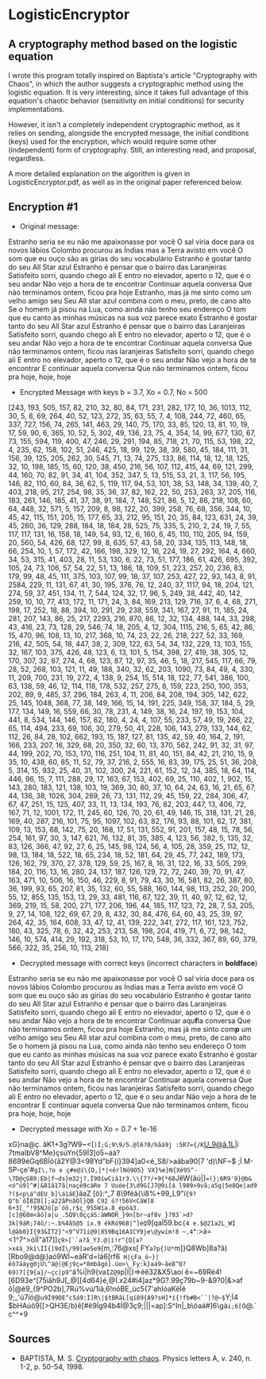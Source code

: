 # LogisticEncryptor

## A cryptography method based on the logistic equation

I wrote this program totally inspired on Baptista's article "Cryptography with Chaos", in which the author suggests a cryptographic method using the logistic equation. It is very interesting, since it takes full advantage of this equation's chaotic behavior (sensitivity on initial conditions) for security implementations.

However, it isn't a completely independent cryptographic method, as it relies on sending, alongside the encrypted message, the initial conditions (keys) used for the encryption, which would require some other (independent) form of cryptography. Still, an interesting read, and proposal, regardless.

A more detailed explanation on the algorithm is given in LogisticEncryptor.pdf, as well as in the original paper referenced below.

## Encryption #1

* Original message:

Estranho seria se eu não me apaixonasse por você
O sal viria doce para os novos lábios
Colombo procurou as Índias mas a Terra avisto em você
O som que eu ouço são as gírias do seu vocabulário
Estranho é gostar tanto do seu All Star azul
Estranho é pensar que o bairro das Laranjeiras
Satisfeito sorri, quando chego ali
E entro no elevador, aperto o 12, que é o seu andar
Não vejo a hora de te encontrar
Continuar aquela conversa
Que não terminamos ontem, ficou pra hoje
Estranho, mas já me sinto como um velho amigo seu
Seu All star azul combina com o meu, preto, de cano alto
Se o homem já pisou na Lua, como ainda não tenho seu endereço
O tom que eu canto as minhas músicas na sua voz parece exato
Estranho é gostar tanto do seu All Star azul
Estranho é pensar que o bairro das Laranjeiras
Satisfeito sorri, quando chego ali
E entro no elevador, aperto o 12, que é o seu andar
Não vejo a hora de te encontrar
Continuar aquela conversa
Que não terminamos ontem, ficou nas laranjeiras
Satisfeito sorri, quando chego ali
E entro no elevador, aperto o 12, que é o seu andar
Não vejo a hora de te encontrar
E continuar aquela conversa
Que não terminamos ontem, ficou pra hoje, hoje, hoje


* Encrypted Message with keys b = 3.7, Xo = 0.7, No = 500

[243, 193, 505, 157, 82, 210, 32, 80, 84, 171, 231, 282, 177, 10, 36, 1013, 112, 30, 5, 8, 69, 264, 40, 52, 123, 272, 35, 63, 55, 7, 4, 108, 244, 72, 460, 65, 337, 727, 156, 74, 265, 141, 463, 29, 140, 75, 170, 33, 85, 120, 13, 81, 10, 19, 17, 59, 90, 6, 365, 10, 52, 5, 302, 49, 136, 23, 75, 4, 354, 14, 99, 677, 130, 67, 73, 155, 594, 119, 400, 47, 246, 29, 291, 194, 85, 718, 21, 70, 115, 53, 198, 22, 4, 235, 62, 158, 102, 51, 246, 425, 18, 99, 129, 38, 39, 580, 45, 184, 111, 31, 156, 39, 125, 205, 262, 30, 545, 71, 13, 74, 275, 133, 86, 114, 18, 12, 18, 125, 32, 10, 198, 185, 15, 60, 120, 38, 450, 216, 56, 107, 112, 415, 44, 69, 121, 299, 44, 160, 70, 82, 91, 34, 41, 104, 352, 347, 5, 13, 515, 53, 21, 3, 117, 56, 195, 146, 82, 110, 60, 84, 36, 62, 5, 119, 117, 94, 53, 101, 38, 53, 148, 34, 139, 40, 7, 403, 218, 95, 217, 254, 98, 35, 36, 37, 82, 162, 22, 50, 253, 263, 37, 205, 116, 183, 261, 146, 185, 41, 37, 38, 91, 184, 7, 148, 521, 86, 5, 12, 86, 218, 108, 60, 64, 448, 32, 571, 5, 157, 209, 8, 98, 122, 20, 399, 258, 76, 68, 356, 344, 10, 45, 42, 115, 151, 205, 15, 177, 65, 33, 212, 95, 151, 20, 35, 84, 123, 631, 24, 39, 45, 260, 36, 129, 288, 184, 18, 184, 28, 525, 75, 335, 5, 210, 2, 24, 19, 7, 55, 117, 117, 131, 16, 158, 18, 149, 54, 93, 12, 6, 160, 6, 45, 110, 110, 205, 94, 159, 20, 560, 54, 426, 68, 127, 99, 8, 635, 57, 43, 58, 20, 334, 135, 113, 148, 18, 66, 254, 10, 1, 57, 172, 42, 166, 198, 329, 12, 16, 224, 19, 27, 292, 164, 4, 660, 34, 53, 315, 41, 403, 28, 11, 53, 130, 6, 22, 73, 51, 177, 186, 61, 426, 695, 392, 105, 24, 73, 106, 57, 54, 22, 51, 13, 186, 18, 109, 51, 223, 257, 20, 236, 83, 179, 99, 48, 45, 111, 375, 103, 107, 99, 18, 37, 107, 253, 427, 22, 93, 143, 8, 91, 2584, 229, 11, 131, 67, 41, 30, 195, 376, 76, 12, 240, 37, 1117, 94, 18, 204, 121, 274, 59, 37, 451, 134, 11, 7, 544, 124, 32, 17, 96, 5, 249, 38, 442, 40, 142, 259, 10, 10, 77, 413, 172, 11, 171, 24, 3, 84, 169, 213, 129, 716, 37, 6, 4, 68, 271, 198, 17, 252, 18, 88, 394, 10, 291, 29, 238, 559, 341, 167, 27, 91, 11, 185, 24, 281, 207, 143, 86, 25, 217, 2293, 216, 870, 86, 12, 32, 134, 488, 144, 33, 298, 43, 416, 23, 73, 128, 29, 546, 74, 18, 205, 4, 12, 304, 1115, 216, 5, 65, 42, 86, 15, 470, 96, 108, 13, 10, 217, 368, 10, 74, 23, 22, 26, 218, 227, 52, 33, 169, 216, 42, 505, 54, 18, 447, 38, 2, 309, 122, 63, 54, 34, 132, 229, 13, 103, 155, 32, 167, 103, 375, 426, 48, 123, 6, 13, 101, 5, 154, 398, 27, 419, 38, 305, 12, 170, 307, 32, 87, 274, 4, 68, 123, 87, 12, 97, 35, 46, 5, 18, 217, 545, 117, 66, 79, 28, 52, 268, 103, 121, 11, 49, 188, 340, 32, 62, 203, 1090, 73, 84, 49, 4, 330, 11, 209, 700, 231, 19, 272, 4, 138, 9, 254, 15, 514, 18, 122, 77, 541, 386, 100, 63, 138, 59, 46, 12, 114, 118, 178, 532, 257, 275, 8, 159, 223, 250, 100, 353, 202, 89, 9, 485, 37, 296, 184, 263, 4, 11, 206, 84, 208, 194, 305, 142, 622, 25, 145, 1048, 368, 77, 38, 149, 166, 15, 14, 191, 225, 349, 158, 37, 184, 5, 29, 177, 134, 149, 16, 559, 66, 30, 78, 231, 4, 149, 38, 16, 24, 197, 19, 153, 104, 441, 8, 534, 144, 146, 157, 62, 180, 4, 24, 4, 107, 55, 233, 57, 49, 19, 266, 22, 65, 114, 494, 233, 69, 106, 30, 279, 50, 41, 228, 106, 143, 279, 133, 144, 62, 112, 26, 84, 28, 102, 662, 193, 15, 187, 127, 81, 135, 42, 59, 40, 164, 2, 191, 166, 233, 207, 16, 329, 68, 20, 350, 32, 60, 13, 370, 562, 242, 91, 32, 31, 97, 44, 199, 202, 70, 153, 170, 116, 251, 104, 11, 81, 40, 151, 84, 42, 21, 210, 15, 9, 35, 10, 438, 60, 85, 11, 52, 79, 37, 216, 2, 555, 16, 83, 39, 175, 25, 51, 36, 208, 5, 314, 15, 932, 25, 40, 31, 102, 300, 24, 221, 61, 152, 12, 34, 385, 18, 64, 114, 446, 96, 15, 7, 111, 288, 29, 17, 163, 67, 153, 402, 69, 25, 110, 402, 1, 902, 15, 143, 280, 183, 121, 138, 103, 19, 369, 30, 80, 37, 10, 64, 24, 63, 16, 21, 65, 67, 44, 136, 38, 1026, 304, 269, 26, 73, 131, 112, 29, 45, 159, 22, 284, 306, 47, 67, 47, 251, 15, 125, 407, 33, 11, 13, 134, 193, 76, 82, 203, 447, 13, 406, 72, 167, 71, 12, 1001, 172, 11, 245, 60, 126, 70, 20, 61, 49, 146, 15, 318, 131, 21, 28, 169, 40, 287, 216, 101, 75, 95, 1097, 102, 63, 82, 176, 93, 88, 101, 62, 17, 381, 109, 13, 153, 68, 142, 75, 20, 168, 17, 51, 131, 552, 91, 201, 157, 48, 15, 78, 56, 254, 161, 97, 30, 3, 147, 621, 76, 132, 81, 35, 385, 4, 123, 56, 382, 5, 135, 32, 83, 126, 366, 47, 92, 27, 6, 25, 145, 98, 124, 56, 4, 105, 28, 359, 25, 112, 12, 98, 13, 184, 18, 522, 18, 65, 234, 18, 52, 181, 64, 29, 45, 77, 242, 189, 173, 126, 162, 79, 370, 27, 378, 129, 59, 25, 167, 8, 16, 31, 122, 16, 33, 505, 299, 184, 20, 116, 13, 16, 280, 24, 137, 187, 126, 129, 72, 72, 240, 39, 70, 91, 47, 163, 471, 10, 506, 16, 150, 46, 229, 8, 91, 79, 43, 30, 16, 581, 82, 26, 387, 80, 36, 199, 93, 65, 207, 81, 35, 132, 60, 55, 588, 160, 144, 98, 113, 252, 20, 200, 55, 12, 855, 135, 153, 13, 29, 33, 481, 116, 67, 122, 39, 11, 40, 97, 12, 62, 12, 369, 219, 15, 58, 200, 271, 177, 206, 196, 44, 185, 117, 123, 72, 28, 7, 53, 205, 9, 27, 14, 108, 122, 69, 67, 29, 8, 432, 30, 84, 476, 64, 60, 43, 25, 39, 97, 264, 42, 35, 164, 608, 33, 47, 12, 41, 139, 222, 341, 272, 117, 161, 123, 752, 180, 43, 325, 78, 6, 32, 42, 253, 213, 58, 198, 204, 419, 71, 6, 72, 98, 142, 146, 10, 574, 414, 29, 192, 318, 53, 10, 17, 170, 548, 36, 332, 367, 89, 60, 379, 566, 322, 35, 256, 10, 113, 218]

* Decrypted message with correct keys (incorrect characters in **boldface**)

Estranho seria se eu não me apaixonasse por você
O sal viria doce para os novos lábios
Colombo procurou as Índias mas a Terra avisto em você
O som que eu ouço são as gírias do seu vocabulário
Estranho é gostar tanto do seu All Star azul
Estranho é pensar que o bairro das Laranjeiras
Satisfeito sorri, quando chego ali
E entro no elevador, aperto o 12, que é o seu andar
Não vejo a hora de te encontrar
Continuar aqu**f**la conversa
Que não terminamos ontem, ficou pra hoje
Estranho, mas já me sinto com**p** um velho amigo seu
Seu All star azul combina com o meu, preto, de cano alto
Se o homem já pisou na Lua, como ainda não tenho seu endereço
O tom que eu canto as minhas músicas na sua voz parece exato
Estranho é gostar tanto do seu All Star azul
Estranho é pensar qve o bairro das Laranjeiras
Satisfeito sorri, quando chego ali
E entro no elevador, aperto o 12, que é o seu andar
Não vejo a hora de te encontrar
Continuar aquela conversa
Que não terminamos ontem, ficou nas laranjeiras
Satisfeito sorri, quando chego ali
E entro no elevador, aperto o 12, que é o seu andar
Não vejo a hora de te encontrar
E continuar aquela conversa
Que não terminamos ontem, ficou pra hoje, hoje, hoje


* Decrypted message with Xo = 0.7 + 1e-16

xG}na@ç. ãK1+3g?W9~<[`)Í;G;9\9/5.@l6?0/hãá9j :5R7={/K`U_9@ã.1L|i
7tmaIbV8^Me}çsúYn{59Í3]ó5~áà?8699éGq6BÍô{â2Y@3<98Yd"bF{í}394\]a0<é_S8/>aâba90[7
'd)\NF~$ ;Í M-5P-çe'#`gI\,?o e
ç#e@í\{D,|*|<êrlNô9O5}
VX}%e}N{Xê9S^-\7D@çG89;Eb|f~ds}m32j?.Í9OíwCiã1r3.\\{7?/+9{*68`JêW{âú|]`=(};6R9'9}@b&<ó^ú9]^#|&81â17ã|naçê9càRe 7
Uuóe{3\d9G[J7@9i[á
l989>9vã;a5g|5e8Qe|ad9
?($<p\á^dEU_b]\á1âE`}ãaZ
[ô}:^_7 8\9féã{\i8%+99_L9"í``{9?Q"b`ôÍ8Z8[];a22âPnâOl}QB
C92
ó?!56V<CáW]8 6+3[_"!9$NJó[p`óô,r$ç_9S5Wía.8_épóà3.[c]@68m<âô]a|u_.5Q9\0ççáS:àWNOR_}9n[br~af8v
}?93`>d?3k[9áR;74ô/:~.b%4âS@5
ix.9 ékRó968|^]éQ``9[qaÍ59.bc`{4
e.$@21a2L_WÍ
l@âb0}I{93&ÍT2}"<9^V71í@9|859Bq16A1CY9je\@ywím!8
~,4`^:>á\=<1^7^>óÍÍ"à17]]`ç9>[``a?â_YJ.@|í!r^{Q{a?>x4à_3kí\ÍÍ{[9dÍ\/99[ae5e9`{m,:76@xs[
FY`a7p{)U*`m]}Q8Wb]8a?â)[Rbo9@d@}aó9WÍ~eãR'd=Iá6[rf6` H|çFa_ô~}|êô7áàyg0jU\^á@|@Ej9ç=*8mbâgó].úo>\_Fy:k}aá9~ãe8^Q?69)7[{9{a}/~çc|p9^`ã%i|h9{va`ÍZ@9`p|Í|}=>éê32&X5\aoí
ê\=~69Ré4![6D93e^[75iãh9J[_@[[4d64}é,@Í.x24#í4]az*9G?.99ç79b~9-&9?0|&>af
ô|@ê9_{9^PO2b],7Rú%vú/1iâ,6!nóBE_úc5{7'ahIóaKêÍê
9;_'ú7íó@`u9Í99DE^c5á9:Í]R\|$tBRãL[qí89{A9?sH]*í{!fb#B<``|?@~$`Y;Í4 $bHAúô9[[>QH3E/b)ê[#ê9Íg94b4Í@3ç9;|||=ap]:S^In|_b\óaá#]6\gà`i;6[`ô@\.`c^^+9


## Sources 
* BAPTISTA, M. S. [Cryptography with chaos](https://citeseerx.ist.psu.edu/viewdoc/download?doi=10.1.1.476.9974&rep=rep1&type=pdf). Physics letters A, v. 240, n. 1-2, p. 50-54, 1998.
